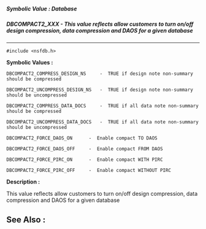 ##### Symbolic Value : Database
##### DBCOMPACT2_XXX - This value reflects allow customers to turn on/off design compression, data compression and DAOS for a given database
---
```
#include <nsfdb.h>
```

**Symbolic Values :**

	DBCOMPACT2_COMPRESS_DESIGN_NS	  -  TRUE if design note non-summary should be compressed

	DBCOMPACT2_UNCOMPRESS_DESIGN_NS	  -  TRUE if design note non-summary should be uncompressed

	DBCOMPACT2_COMPRESS_DATA_DOCS	  -  TRUE if all data note non-summary should be compressed

	DBCOMPACT2_UNCOMPRESS_DATA_DOCS	  -  TRUE if all data note non-summary should be uncompressed

	DBCOMPACT2_FORCE_DAOS_ON	  -  Enable compact TO DAOS

	DBCOMPACT2_FORCE_DAOS_OFF	  -  Enable compact FROM DAOS

	DBCOMPACT2_FORCE_PIRC_ON	  -  Enable compact WITH PIRC

	DBCOMPACT2_FORCE_PIRC_OFF	  -  Enable compact WITHOUT PIRC


**Description :**

This value reflects allow customers to turn on/off design compression, data compression and DAOS for a given database


**See Also :**
---
